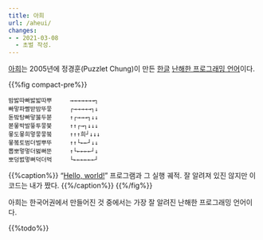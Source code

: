 ```yaml
---
title: 아희
url: /aheui/
changes:
- - 2021-03-08
  - 초벌 작성.
---
```


[아희](https://aheui.readthedocs.io/ko/latest/)는 2005년에 정경훈(Puzzlet Chung)이 만든 [한글](hangul) [난해한 프로그래밍 언어](esolang)이다.

{{%fig compact-pre%}}

```
밤밣따빠밣밟따뿌　　　→→→→→→→┐
빠맣파빨받밤뚜뭏　　　┌→→→→→┐↓
돋밬탕빠맣붏두붇　　　↑┌→→→┐↓↓
볻뫃박발뚷투뭏붖　　　↑↑┌→┐↓↓↓
뫃도뫃희멓뭏뭏붘　　　↑↑↑희┘↓↓↓
뫃봌토범더벌뿌뚜　　　↑↑└←←┘↓↓
뽑뽀멓멓더벓뻐뚠　　　↑└←←←←┘↓
뽀덩벐멓뻐덕더벅　　　└←←←←←←┘
```

{{%caption%}}
“[Hello, world!]()” 프로그램과 그 실행 궤적.
잘 알려져 있진 않지만 이 코드는 내가 짰다.
{{%/caption%}}
{{%/fig%}}

아희는 한국어권에서 만들어진 것 중에서는 가장 잘 알려진 난해한 프로그래밍 언어이다.

{{%todo%}}

